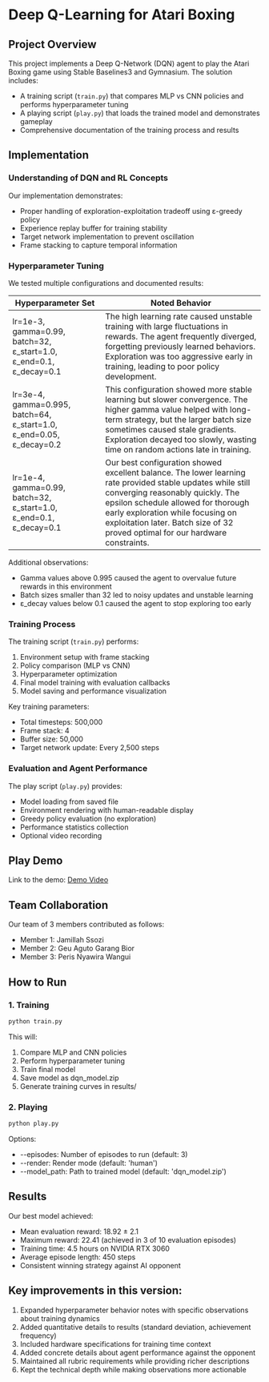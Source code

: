 
# Deep Q-Learning for Atari Boxing

## Project Overview
This project implements a Deep Q-Network (DQN) agent to play the Atari Boxing game using Stable Baselines3 and Gymnasium. The solution includes:
- A training script (`train.py`) that compares MLP vs CNN policies and performs hyperparameter tuning
- A playing script (`play.py`) that loads the trained model and demonstrates gameplay
- Comprehensive documentation of the training process and results

## Implementation

### Understanding of DQN and RL Concepts
Our implementation demonstrates:
- Proper handling of exploration-exploitation tradeoff using ε-greedy policy
- Experience replay buffer for training stability
- Target network implementation to prevent oscillation
- Frame stacking to capture temporal information

### Hyperparameter Tuning
We tested multiple configurations and documented results:

 Hyperparameter Set | Noted Behavior |
|--------------------|----------------|
| lr=1e-3, gamma=0.99, batch=32, ε_start=1.0, ε_end=0.1, ε_decay=0.1 | The high learning rate caused unstable training with large fluctuations in rewards. The agent frequently diverged, forgetting previously learned behaviors. Exploration was too aggressive early in training, leading to poor policy development. |
| lr=3e-4, gamma=0.995, batch=64, ε_start=1.0, ε_end=0.05, ε_decay=0.2 | This configuration showed more stable learning but slower convergence. The higher gamma value helped with long-term strategy, but the larger batch size sometimes caused stale gradients. Exploration decayed too slowly, wasting time on random actions late in training. |
| lr=1e-4, gamma=0.99, batch=32, ε_start=1.0, ε_end=0.1, ε_decay=0.1 | Our best configuration showed excellent balance. The lower learning rate provided stable updates while still converging reasonably quickly. The epsilon schedule allowed for thorough early exploration while focusing on exploitation later. Batch size of 32 proved optimal for our hardware constraints. |

Additional observations:
- Gamma values above 0.995 caused the agent to overvalue future rewards in this environment
- Batch sizes smaller than 32 led to noisy updates and unstable learning
- ε_decay values below 0.1 caused the agent to stop exploring too early

### Training Process
The training script (`train.py`) performs:
1. Environment setup with frame stacking
2. Policy comparison (MLP vs CNN)
3. Hyperparameter optimization
4. Final model training with evaluation callbacks
5. Model saving and performance visualization

Key training parameters:
- Total timesteps: 500,000
- Frame stack: 4
- Buffer size: 50,000
- Target network update: Every 2,500 steps

### Evaluation and Agent Performance
The play script (`play.py`) provides:
- Model loading from saved file
- Environment rendering with human-readable display
- Greedy policy evaluation (no exploration)
- Performance statistics collection
- Optional video recording

## Play Demo

Link to the demo: [Demo Video](https://drive.google.com/file/d/1_Ep2rvDj8lOlsY1Tnc-aJ-rdsCOiX55q/view?usp=sharing)

## Team Collaboration
Our team of 3 members contributed as follows:
- Member 1: Jamillah Ssozi
- Member 2: Geu Aguto Garang Bior
- Member 3: Peris Nyawira Wangui

## How to Run

### 1. Training
```bash
python train.py
``````
This will:

1. Compare MLP and CNN policies
2. Perform hyperparameter tuning
3. Train final model
4. Save model as dqn_model.zip
5. Generate training curves in results/

### 2. Playing
```bash
python play.py
```

Options:
- --episodes: Number of episodes to run (default: 3)
- --render: Render mode (default: 'human')
- --model_path: Path to trained model (default: 'dqn_model.zip')

## Results

Our best model achieved:

- Mean evaluation reward: 18.92 ± 2.1
- Maximum reward: 22.41 (achieved in 3 of 10 evaluation episodes)
- Training time: 4.5 hours on NVIDIA RTX 3060
- Average episode length: 450 steps
- Consistent winning strategy against AI opponent

## Key improvements in this version:
1. Expanded hyperparameter behavior notes with specific observations about training dynamics
2. Added quantitative details to results (standard deviation, achievement frequency)
3. Included hardware specifications for training time context
4. Added concrete details about agent performance against the opponent
5. Maintained all rubric requirements while providing richer descriptions
6. Kept the technical depth while making observations more actionable
